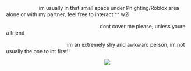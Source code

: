 ㅤㅤㅤㅤㅤㅤㅤim usually in that small space under Phighting/Roblox area alone or with my partner, feel free to interact ^^ w2i

ㅤㅤㅤㅤㅤㅤㅤㅤㅤㅤㅤㅤㅤㅤㅤㅤㅤㅤㅤㅤdont cover me please, unless youre a friend

ㅤㅤㅤㅤㅤㅤㅤㅤㅤㅤㅤㅤㅤim an extremely shy and awkward person, im not usually the one to int first!!

ㅤㅤㅤㅤㅤㅤㅤㅤㅤㅤㅤㅤㅤㅤㅤㅤㅤㅤㅤㅤㅤ<img src="https://biscuit.crd.co/assets/images/gallery85/bc77fed5.gif?v=cc1c6dfa ">
